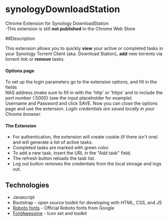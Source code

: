# synologyDownloadStation

Chrome Extension for Synology DownloadStation  
-This extension is still **not published** in the Chrome Web Store

##Description

This extension allows you to quickly **view** your active or completed tasks in your Synology Torrent Client (aka. Download Station), **add** new torrents via torrent link or **remove** tasks.
#### Options page
To set up the login parameters go to the extension options, and fill in the fields  
NAS address (make sure to fill in with the 'http' or 'https' and to include the port number (:5000) (see the input placeholder for example)  
Username and Password and click SAVE. Now you can close the options page and use the extension.
_Login credentials are saved locally in your Chrome browser._

#### The Extension
* For authentication, the extension will create cookie (if there isn't one) and will generate a list of active tasks.
* Completed tasks are marked with green color.
* To add a new task, insert the URL in the "Add task" field.
* The refresh button reloads the task list.
* Log out button removes the credentials from the local storage and logs out.

## Technologies

* Javascript
* Bootstrap - open source toolkit for developing with HTML, CSS, and JS
* [Roboto fonts](https://fonts.google.com/specimen/Roboto) - Official Roboto fonts from Google
* [FontAwesome](https://fontawesome.com/) - Icon set and toolkit
